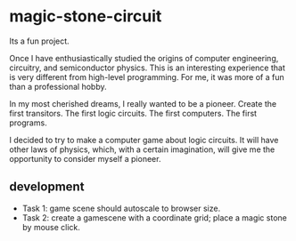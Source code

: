 # magic-stone-circuit

Its a fun project.

Once I have enthusiastically studied the origins of computer engineering, circuitry, and semiconductor physics. This is an interesting experience that is very different from high-level programming. For me, it was more of a fun than a professional hobby.

In my most cherished dreams, I really wanted to be a pioneer. Create the first transitors. The first logic circuits. The first computers. The first programs.

I decided to try to make a computer game about logic circuits. It will have other laws of physics, which, with a certain imagination, will give me the opportunity to consider myself a pioneer.

## development

- Task 1: game scene should autoscale to browser size.
- Task 2: create a gamescene with a coordinate grid; place a magic stone by mouse click.